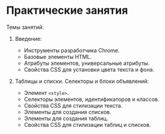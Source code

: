 # Практические занятия

Темы занятий:

1. Введение:

    - Инструменты разработчика Chrome.
    - Базовые элементы HTML.
    - Атрибуты элементов, универсальные атрибуты.
    - Свойства CSS для установки цвета текста и фона.

2. Таблицы и списки. Селекторы и блоки объявлений:

    - Элемент `<style>`.
    - Селекторы элементов, идентификаторов и классов.
    - Свойства CSS для стилизации текста.
    - Элементы для создания списков.
    - Элементы для создания таблиц.
    - Свойства CSS для стилизации таблиц и списков.